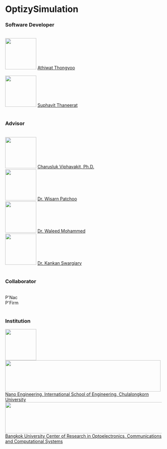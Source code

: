 # OptizySimulation
<h3>Software Developer</h3><br />

<div>
<img style="width:100px;height:100px" src="https://media-exp1.licdn.com/dms/image/C4E03AQE097OfHatkPQ/profile-displayphoto-shrink_800_800/0/1608647227249?e=2147483647&v=beta&t=XDVV_JdCsS_2OBFQK9tDKVerfjMiuYNf-jnOLfGsmkc" />
<a href="https://www.linkedin.com/in/atomza/"> Athiwat Thongyoo</a>
</div>
<br />
<div>
<img style="width:100px;height:100px" src="https://media-exp1.licdn.com/dms/image/C4E03AQHHu9JX8dqiLg/profile-displayphoto-shrink_400_400/0/1647857778156?e=1653523200&v=beta&t=C990nwc55c92i1k4a4Vw8KcYJb0X4JkLQ4KiA6qUBp0" />
<a href="https://www.linkedin.com/in/suphavit-thaneerat-a40326235/"> Suphavit Thaneerat</a>
</div>
<br />
<h3>Advisor</h3><br />
<div>
<img style="width:100px;height:100px" src="http://www.ise.eng.chula.ac.th/images/pangpr/resize/DSCF_375_500.jpg" />
<a href = "https://charuslukv.wordpress.com/"> Charusluk Viphavakit, Ph.D. </a> <br />
</div>
<div>
<img style="width:100px;height:100px" src="https://media-exp1.licdn.com/dms/image/D5635AQEZElN9gtoqPw/profile-framedphoto-shrink_400_400/0/1630771392911?e=1647946800&v=beta&t=wqTdg6b39sTDecV78-EMYu5Sp2uFShvld2pdPpY6-tM" />
<a href = "https://www.linkedin.com/in/dr-wisarn-patchoo-a17b718b/?originalSubdomain=th"> Dr. Wisarn Patchoo </a><br />
</div>
<div>
<img style="width:100px;height:100px" src="https://media-exp1.licdn.com/dms/image/C4E03AQEfC9NGuDzOnA/profile-displayphoto-shrink_400_400/0/1517690734879?e=1653523200&v=beta&t=52l9SqLEEbG1Jv-dSpXFtL5Hgo3WMo7cpPyIUfNzQ-8" />
<a href = "https://www.linkedin.com/in/waleed-mohammed-96051b4/?originalSubdomain=ca">Dr. Waleed Mohammed</a><br />
</div>
<div>
<img style="width:100px;height:100px" src="https://media-exp1.licdn.com/dms/image/C5603AQH9xTwrsQ3aeQ/profile-displayphoto-shrink_400_400/0/1642475564389?e=2147483647&v=beta&t=7uOudmKaK7L9bLtOVxOQyYUpU6i8QmQb8qnEqAFYTS0" />
<a href = "https://www.linkedin.com/in/dr-kankan-s-33b128a2/details/certifications/">Dr. Kankan Swargiary</a><br />
</div>
<br />
      
<h3>Collaborator</h3><br />
P'Nac<br />
P'Firm<br />
<br />
      
<h3>Institution</h3>
<div>
<img style="width:100px;height:100px" src="https://encrypted-tbn0.gstatic.com/images?q=tbn:ANd9GcQrCZ09gKrSqWt-e6wz2GUw8hyBCE3CDNQM3tqseNJTuMJ8gH_FOLaK3VskPV-0W2Li7Iw&usqp=CAU" />
<img style="width:500px;height:100px" src="https://charuslukv.files.wordpress.com/2018/08/pic-ise-logo.png?w=1024" />
</div>
<a href="http://www.ise.eng.chula.ac.th/academics/nano/info"> 
Nano Engineering, International School of Engineering, Chulalongkorn University<br />
</a>
<img style="width:600px;height:100px" src="https://bucroccs.bu.ac.th/image/BU_BUCROCCSBW.png" />
<a href="https://bucroccs.bu.ac.th/index.php">
Bangkok University Center of Research in Optoelectronics, Communications and Computational Systems
</a>
